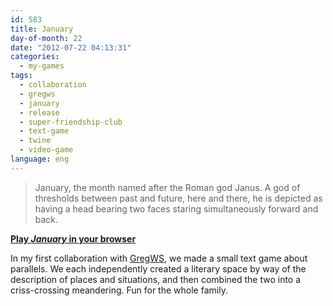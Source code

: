 ```yaml
---
id: 583
title: January
day-of-month: 22
date: "2012-07-22 04:13:31"
categories:
  - my-games
tags:
  - collaboration
  - gregws
  - january
  - release
  - super-friendship-club
  - text-game
  - twine
  - video-game
language: eng
---
```


> January, the month named after the Roman god Janus. A god of thresholds between past and future, here and there, he is depicted as having a head bearing two faces staring simultaneously forward and back.

[**Play _January_ in your browser**](//www.agj.cl/files/games/january/)

In my first collaboration with [GregWS](http://gregws.ca/), we made a small text game about parallels. We each independently created a literary space by way of the description of places and situations, and then combined the two into a criss-crossing meandering. Fun for the whole family.
